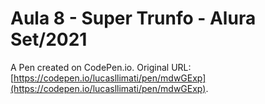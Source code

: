 # Aula 8 - Super Trunfo - Alura Set/2021

A Pen created on CodePen.io. Original URL: [https://codepen.io/lucasllimati/pen/mdwGExp](https://codepen.io/lucasllimati/pen/mdwGExp).


